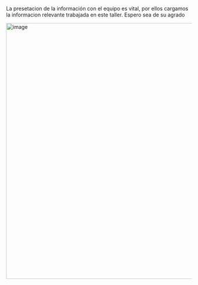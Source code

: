 La presetacion de la información con el equipo es vital, por ellos cargamos la informacion relevante trabajada en este taller. Espero sea de su agrado

<img width="694" alt="image" src="https://github.com/user-attachments/assets/2de5872b-81e7-4973-8338-05280096805d" />
